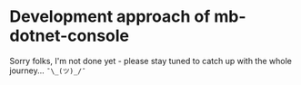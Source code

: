 # Development approach of mb-dotnet-console

Sorry folks, I'm not done yet - please stay tuned to catch up with the whole journey... `¯\_(ツ)_/¯`  
